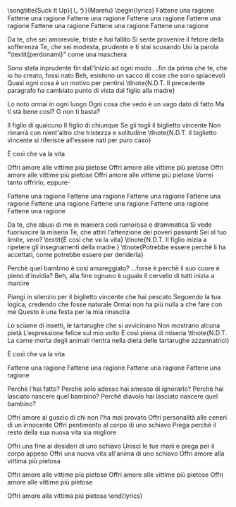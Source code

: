 \songtitle{Suck It Up}{しう}{Maretu}
\begin{lyrics}
Fattene una ragione
Fattene una ragione
Fattene una ragione
Fattene una ragione
Fattene una ragione
Fattene una ragione
Fattene una ragione
Fattene una ragione

Da te, che sei amorevole, triste e hai fallito
Si sente provenire il fetore della sofferenza
Te, che sei modesta, prudente e ti stai scusando
Usi la parola "\textit{perdonami}" come una maschera

Sono stata inprudente fin dall'inizio ad ogni modo
...fin da prima che te, che io ho creato, fossi nato
Beh, esistono un sacco di cose che sono spiacevoli
Quasi ogni cosa è un motivo per pentirsi
\tlnote{N.D.T. Il precedente paragrafo ha cambiato punto di vista dal figlio alla madre}

Lo noto ormai in ogni luogo
Ogni cosa che vedo è un vago dato di fatto
Ma ti stà bene così?
O non ti basta?

Il figlio di qualcuno
Il figlio di chiunque
Se gli togli il biglietto vincente
Non rimarrà con nient'altro che tristezza e solitudine
\tlnote{N.D.T. Il biglietto vincente si riferisce all'essere nati per puro caso}

È così che va la vita

Offri amore alle vittime più pietose
Offri amore alle vittime più pietose
Offri amore alle vittime più pietose
Offri amore alle vittime più pietose
Vorrei tanto offrirlo, eppure-

Fattene una ragione
Fattene una ragione
Fattene una ragione
Fattene una ragione
Fattene una ragione
Fattene una ragione
Fattene una ragione
Fattene una ragione

Da te, che abusi di me in maniera così rumorosa e drammatica
Si vede fuoriuscire la miseria
Te, che attiri l'attenzione dei poveri passanti
Sei al tuo limite, vero? \textit{È così che va la vita}
\tlnote{N.D.T. Il figlio inizia a ripetere gli insegnamenti della madre.}
\tlnote{Potrebbe essere perchè li ha accettati, come potrebbe essere per deriderla}

Perchè quel bambino è così amareggiato?
...forse è perchè il suo cuore è pieno d'invidia?
Beh, alla fine ognuno è uguale
Il cervello di tutti inizia a marcire

Piangi in silenzio per il biglietto vincente che hai pescato
Seguendo la tua logica, credendo che fosse naturale
Ormai non ha più nulla a che fare con me
Questo è una festa per la mia rinascita

Lo sciame di insetti, le tartarughe che si avvicinano
Non mostrano alcuna pietà
L'espressione felice sul mio volto
È così piena di miseria
\tlnote{N.D.T. La carne morta degli animali rientra nella dieta delle tartarughe azzannatrici}

È così che va la vita

Fattene una ragione
Fattene una ragione
Fattene una ragione
Fattene una ragione

Perchè l'hai fatto?
Perchè solo adesso hai smesso di ignorarlo?
Perchè hai lasciato nascere quel bambino?
Perchè diavolo hai lasciato nascere quel bambino?

Offri amore al guscio di chi non l'ha mai provato
Offri personalità alle ceneri di un innocente
Offri pentimento al corpo di uno schiavo
Prega perchè il resto della sua nuova vita sia migliore

Offri una fine ai desideri di uno schiavo
Unisci le tue mani e prega per il corpo appeso
Offri una nuova vita all'anima di uno schiavo
Offri amore alla vittima più pietosa

Offri amore alle vittime più pietose
Offri amore alle vittime più pietose
Offri amore alle vittime più pietose

Offri amore alla vittima più pietosa
\end{lyrics}
